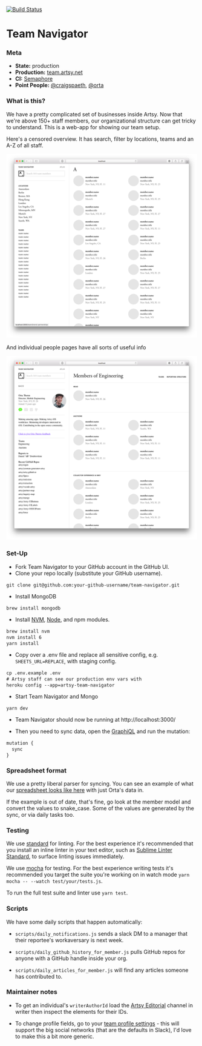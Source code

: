 [![Build Status](https://semaphoreci.com/api/v1/projects/94083eb0-a44a-4b7a-a4be-56ddc5758ac4/560485/badge.svg)](https://semaphoreci.com/artsy-it/team-navigator)

# Team Navigator

### Meta
* __State:__ production
* __Production:__ [team.artsy.net](https://team.artsy.net/)
* __CI:__ [Semaphore](https://semaphoreci.com/artsy-it/team-navigator)
* __Point People:__ [@craigspaeth](https://github.com/craigspaeth), [@orta](https://github.com/orta)

### What is this?

We have a pretty complicated set of businesses inside Artsy. Now that we're above 150+ staff members, our organizational structure can get tricky to understand. This is a web-app for showing our team setup.

Here's a censored overview. It has search, filter by locations, teams and an A-Z of all staff.

![./screenshots/overview.png](./screenshots/overview.png)

And individual people pages have all sorts of useful info

![./screenshots/member.png](./screenshots/member.png)

### Set-Up

- Fork Team Navigator to your GitHub account in the GitHub UI.
- Clone your repo locally (substitute your GitHub username).
```
git clone git@github.com:your-github-username/team-navigator.git
```
- Install MongoDB
```
brew install mongodb
```
- Install [NVM](https://github.com/creationix/nvm), [Node](https://nodejs.org/en/), and npm modules.
```
brew install nvm
nvm install 6
yarn install
```
- Copy over a .env file and replace all sensitive config, e.g. `SHEETS_URL=REPLACE`,
with staging config.
```
cp .env.example .env
# Artsy staff can see our production env vars with
heroku config --app=artsy-team-navigator
```
- Start Team Navigator and Mongo
```
yarn dev
```
- Team Navigator should now be running at http://localhost:3000/

- Then you need to sync data, open the [GraphiQL](http://localhost:3000/api?query=mutation%20%7B%0A%20%20sync%0A%7D) and run the mutation:

```
mutation {
  sync
}
```

### Spreadsheet format

We use a pretty liberal parser for syncing. You can see an example of what our [spreadsheet looks like here](https://docs.google.com/spreadsheets/d/1tF5p0e_Nevgb6kZywnDQaQCQ1CW8XY233b-llt2L5sY/edit?usp=sharing) with just Orta's data in.

If the example is out of date, that's fine, go look at the member model and convert the values to snake_case. Some of the values are generated by the sync, or via daily tasks too.

### Testing

We use [standard](https://github.com/feross/standard) for linting. For the best experience it's recommended that you install an inline linter in your text editor, such as [Sublime Linter Standard](https://github.com/Flet/SublimeLinter-contrib-standard), to surface linting issues immediately.

We use [mocha](https://mochajs.org/) for testing. For the best experience writing tests it's recommended you target the suite you're working on in watch mode `yarn mocha -- --watch test/your/tests.js`.

To run the full test suite and linter use `yarn test`.

### Scripts

We have some daily scripts that happen automatically:

* `scripts/daily_notifications.js` sends a slack DM to a manager that their reportee's workaversary is next week.

* `scripts/daily_github_history_for_member.js` pulls GitHub repos for anyone with a GitHub handle inside your org.

* `scripts/daily_articles_for_member.js` will find any articles someone has contributed to.


### Maintainer notes

* To get an individual's `writerAuthorId` load the [Artsy Editorial](https://writer.artsy.net/settings/channels/5759e3efb5989e6f98f77993/edit) channel in writer then inspect the elements for their IDs.

* To change profile fields, go to your [team profile settings](https://artsy.slack.com/customize/profile) - this will support the big social networks (that are the defaults in Slack), I'd love to make this a bit more generic. 
